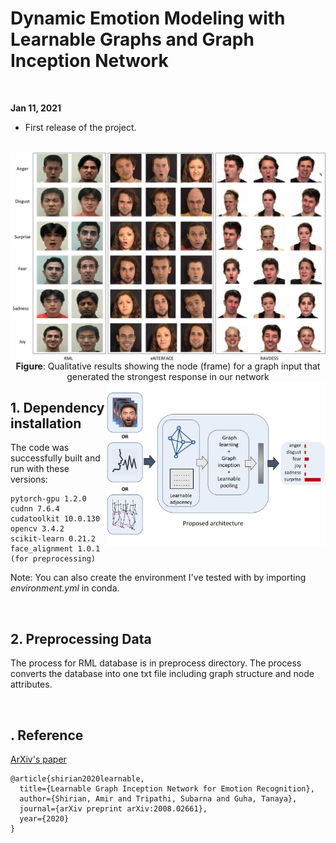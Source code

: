 # Dynamic Emotion Modeling with Learnable Graphs and Graph Inception Network

<br>

**Jan 11, 2021**
* First release of the project.

<br>

<img src="./docs/Qualitative_Result.jpg" align="center"/>
<center><b>Figure</b>: Qualitative results showing the node (frame) for a graph input that generated the strongest response in our network</center>

<img src="./docs/intro_teaser.jpg" align="right" width="350"/>

## 1. Dependency installation

The code was successfully built and run with these versions:

```
pytorch-gpu 1.2.0
cudnn 7.6.4
cudatoolkit 10.0.130
opencv 3.4.2
scikit-learn 0.21.2
face_alignment 1.0.1 (for preprocessing)

```
Note: You can also create the environment I've tested with by importing _environment.yml_ in conda.


<br>

## 2. Preprocessing Data

The process for RML database is in preprocess directory. The process converts the database into one txt file including graph structure and node attributes.


<br>

## . Reference 

[ArXiv's paper](https://arxiv.org/pdf/2008.02661.pdf)
```
@article{shirian2020learnable,
  title={Learnable Graph Inception Network for Emotion Recognition},
  author={Shirian, Amir and Tripathi, Subarna and Guha, Tanaya},
  journal={arXiv preprint arXiv:2008.02661},
  year={2020}
}
```



<br><br><br>
